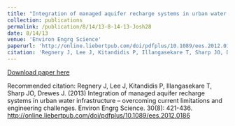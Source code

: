 ```yaml
---
title: "Integration of managed aquifer recharge systems in urban water infrastructure – overcoming current limitations and engineering challenges"
collection: publications
permalink: /publication/8/14/13-8-14-13-Josh28
date: 8/14/13
venue: 'Environ Engrg Science'
paperurl: 'http://online.liebertpub.com/doi/pdfplus/10.1089/ees.2012.0186'
citation: 'Regnery J, Lee J, Kitandidis P, Illangasekare T, Sharp JO, Drewes J. (2013) Integration of managed aquifer recharge systems in urban water infrastructure – overcoming current limitations and engineering challenges. Environ Engrg Science. 30(8): 421-436. http://online.liebertpub.com/doi/pdfplus/10.1089/ees.2012.0186'
---
```


<a href='http://online.liebertpub.com/doi/pdfplus/10.1089/ees.2012.0186'>Download paper here</a>

Recommended citation: Regnery J, Lee J, Kitandidis P, Illangasekare T, Sharp JO, Drewes J. (2013) Integration of managed aquifer recharge systems in urban water infrastructure – overcoming current limitations and engineering challenges. Environ Engrg Science. 30(8): 421-436. http://online.liebertpub.com/doi/pdfplus/10.1089/ees.2012.0186